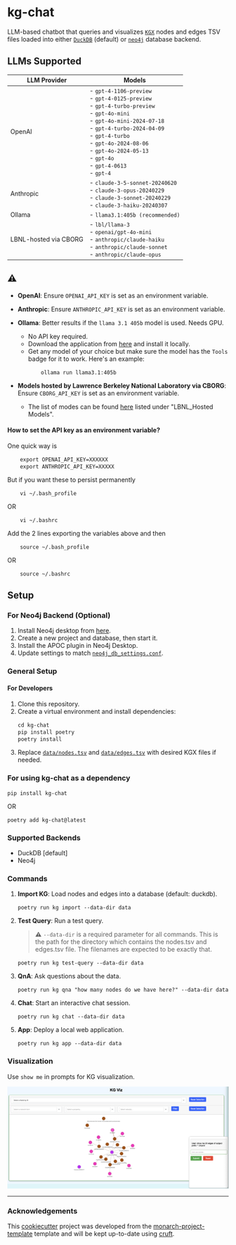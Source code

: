 # kg-chat

LLM-based chatbot that queries and visualizes [`KGX`](https://github.com/biolink/kgx) nodes and edges TSV files loaded into either [`DuckDB`](https://github.com/duckdb/duckdb) (default) or [`neo4j`](https://github.com/neo4j/neo4j) database backend.

## LLMs Supported
| **LLM Provider**            | **Models**                                                                                   |
|-----------------------------|----------------------------------------------------------------------------------------------|
| OpenAI                      | - `gpt-4-1106-preview`<br>- `gpt-4-0125-preview`<br>- `gpt-4-turbo-preview`<br>- `gpt-4o-mini`<br>- `gpt-4o-mini-2024-07-18`<br>- `gpt-4-turbo-2024-04-09`<br>- `gpt-4-turbo`<br>- `gpt-4o-2024-08-06`<br>- `gpt-4o-2024-05-13`<br>- `gpt-4o`<br>- `gpt-4-0613`<br>- `gpt-4` |
| Anthropic                   | - `claude-3-5-sonnet-20240620`<br>- `claude-3-opus-20240229`<br>- `claude-3-sonnet-20240229`<br>- `claude-3-haiku-20240307` |
| Ollama                      | - `llama3.1:405b (recommended)`                                                                                 |
| LBNL-hosted via CBORG       | - `lbl/llama-3`<br>- `openai/gpt-4o-mini`<br>- `anthropic/claude-haiku`<br>- `anthropic/claude-sonnet`<br>- `anthropic/claude-opus` |

## **:warning:**

- **OpenAI**:  Ensure `OPENAI_API_KEY` is set as an environment variable.

- **Anthropic**:  Ensure `ANTHROPIC_API_KEY` is set as an environment variable.

- **Ollama**: Better results if the `llama 3.1 405b` model is used. Needs GPU.
  - No API key required.
  - Download the application from [here](https://ollama.com/download) and install it locally.
  - Get any model of your choice but make sure the model has the `Tools` badge for it to work.
    Here's an example:
    ```shell
        ollama run llama3.1:405b
    ```
- **Models hosted by Lawrence Berkeley National Laboratory via CBORG**: Ensure `CBORG_API_KEY` is set as an environment variable.
  - The list of modes can be found [here](https://cborg.lbl.gov/models/) listed under "LBNL_Hosted Models".


#### How to set the API key as an environment variable?
One quick way is 
```shell
    export OPENAI_API_KEY=XXXXXX
    export ANTHROPIC_API_KEY=XXXXX
```
But if you want these to persist permanently
```shell
    vi ~/.bash_profile
```

OR

```
    vi ~/.bashrc
```
Add the 2 lines exporting the variables above and then
```shell
    source ~/.bash_profile
```
OR
```
    source ~/.bashrc
```

## Setup

### For Neo4j Backend (Optional)
1. Install Neo4j desktop from [here](https://neo4j.com/download/).
2. Create a new project and database, then start it.
3. Install the APOC plugin in Neo4j Desktop.
4. Update settings to match [`neo4j_db_settings.conf`](conf_files/neo4j_db_settings.conf).

### General Setup 

#### For Developers 
1. Clone this repository.
2. Create a virtual environment and install dependencies:
    ```shell
    cd kg-chat
    pip install poetry
    poetry install
    ```
3. Replace [`data/nodes.tsv`](data/nodes.tsv) and [`data/edges.tsv`](data/edges.tsv) with desired KGX files if needed.

### For using kg-chat as a dependency

```shell
pip install kg-chat
```
OR
```shell
poetry add kg-chat@latest
```

### Supported Backends
- DuckDB [default]
- Neo4j

### Commands

1. **Import KG**: Load nodes and edges into a database (default: duckdb).
    ```shell
    poetry run kg import --data-dir data
    ```

2. **Test Query**: Run a test query. 
   > **:warning:** `--data-dir` is a required parameter for all commands. This is the path for the directory which contains the nodes.tsv and edges.tsv file. The filenames are expected to be exactly that.
    ```shell
    poetry run kg test-query --data-dir data
    ```

3. **QnA**: Ask questions about the data.
    ```shell
    poetry run kg qna "how many nodes do we have here?" --data-dir data
    ```

4. **Chat**: Start an interactive chat session.
    ```shell
    poetry run kg chat --data-dir data
    ```

5. **App**: Deploy a local web application.
    ```shell
    poetry run kg app --data-dir data
    ```

### Visualization
Use `show me` in prompts for KG visualization.

![kg-app](src/kg_chat/assets/kg_app.png)

---
### Acknowledgements

This [cookiecutter](https://cookiecutter.readthedocs.io/en/stable/README.html) project was developed from the [monarch-project-template](https://github.com/monarch-initiative/monarch-project-template) template and will be kept up-to-date using [cruft](https://cruft.github.io/cruft/).
